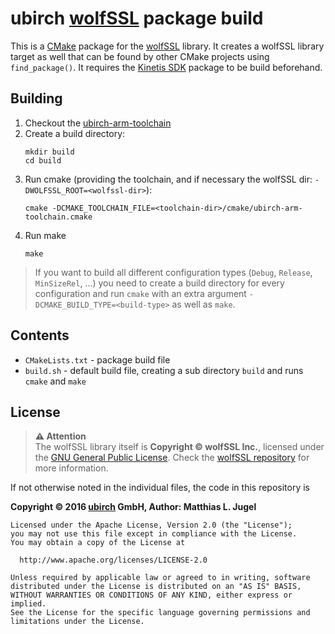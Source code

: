 # ubirch [wolfSSL](https://www.wolfssl.com/) package build

This is a [CMake](https://cmake.org) package for the [wolfSSL](https://www.wolfssl.com/) library. It
creates a wolfSSL library target as well that can be found by other CMake projects using `find_package()`.
It requires the [Kinetis SDK](https://github.com/ubirch/ubirch-kinetis-sdk-package) package to be
build beforehand.

## Building

1. Checkout the [ubirch-arm-toolchain](https://github.com/ubirch/ubirch-arm-toolchain)
3. Create a build directory:
    ```
    mkdir build
    cd build
    ```
3. Run cmake (providing the toolchain, and if necessary the wolfSSL dir: `-DWOLFSSL_ROOT=<wolfssl-dir>`):
    ```
    cmake -DCMAKE_TOOLCHAIN_FILE=<toolchain-dir>/cmake/ubirch-arm-toolchain.cmake
    ```
4. Run make
    ```
    make
    ```

> If you want to build all different configuration types (`Debug`, `Release`, `MinSizeRel`, ...)
> you need to create a build directory for every configuration and run `cmake` with an extra
> argument `-DCMAKE_BUILD_TYPE=<build-type>` as well as `make`.

## Contents

- `CMakeLists.txt` - package build file
- `build.sh` - default build file, creating a sub directory `build` and runs `cmake` and `make`

## License

>  __&#9888; Attention__ <br/>
> The wolfSSL library itself is __Copyright &copy; wolfSSL Inc.__, licensed under the
> [GNU General Public License](https://en.wikipedia.org/wiki/GNU_General_Public_License).
> Check the [wolfSSL repository](https://github.com/wolfSSL/wolfssl) for more information.

If not otherwise noted in the individual files, the code in this repository is

__Copyright &copy; 2016 [ubirch](http://ubirch.com) GmbH, Author: Matthias L. Jugel__

```
Licensed under the Apache License, Version 2.0 (the "License");
you may not use this file except in compliance with the License.
You may obtain a copy of the License at

  http://www.apache.org/licenses/LICENSE-2.0

Unless required by applicable law or agreed to in writing, software
distributed under the License is distributed on an "AS IS" BASIS,
WITHOUT WARRANTIES OR CONDITIONS OF ANY KIND, either express or implied.
See the License for the specific language governing permissions and
limitations under the License.
```





